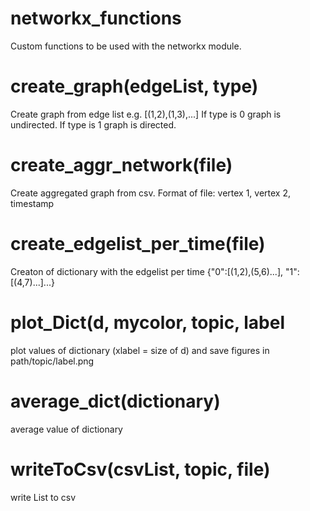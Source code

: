 # networkx_functions

Custom functions to be used with the networkx module.

# create_graph(edgeList, type)
Create graph from  edge list e.g. [(1,2),(1,3),...]
If type is 0 graph is undirected. 
If type is 1 graph is directed.

# create_aggr_network(file)
Create aggregated graph from csv.
Format of file: vertex 1, vertex 2, timestamp

# create_edgelist_per_time(file)
Creaton of dictionary with the edgelist per time  {"0":[(1,2),(5,6)...], "1":[(4,7)...]...}

# plot_Dict(d, mycolor, topic, label
plot values of dictionary (xlabel = size of d) and save figures   in path/topic/label.png

# average_dict(dictionary)
average value of dictionary

# writeToCsv(csvList, topic, file)
write List to csv
